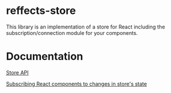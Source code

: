 # reffects-store

This library is an implementation of a store for React including the subscription/connection module for your components.

# Documentation

[Store API](https://github.com/trovit/reffects-store/blob/master/docs/store_api.md)

[Subscribing React components to changes in store's state](https://github.com/trovit/reffects-store/blob/master/docs/subscriptions_api.md)
